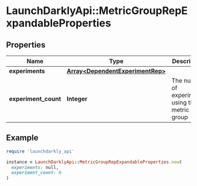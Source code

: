 # LaunchDarklyApi::MetricGroupRepExpandableProperties

## Properties

| Name | Type | Description | Notes |
| ---- | ---- | ----------- | ----- |
| **experiments** | [**Array&lt;DependentExperimentRep&gt;**](DependentExperimentRep.md) |  | [optional] |
| **experiment_count** | **Integer** | The number of experiments using this metric group | [optional] |

## Example

```ruby
require 'launchdarkly_api'

instance = LaunchDarklyApi::MetricGroupRepExpandableProperties.new(
  experiments: null,
  experiment_count: 0
)
```

